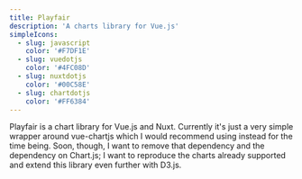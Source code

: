```yaml
---
title: Playfair
description: 'A charts library for Vue.js'
simpleIcons:
  - slug: javascript
    color: '#F7DF1E'
  - slug: vuedotjs
    color: '#4FC08D'
  - slug: nuxtdotjs
    color: '#00C58E'
  - slug: chartdotjs
    color: '#FF6384'
---
```


<div class='w-72 mx-auto my-5'>
  <playfair-bar-chart :labels='[`One`, `Two`, `Three`]' :datasets='[{ label: `Data`, backgroundColor: [`#EF4444`, `#3B82F6`, `#10B981`], data: [40, 20, 12] }]'></playfair-bar-chart>
</div>

<div class='w-max mx-auto'>
  <nuxt-img src='/uploads/code/vue.png' sizes='sm:20vw md:10vw lg:10vw' class='inline-block mx-5 w-1/3'></nuxt-img>
  <nuxt-img src='/uploads/code/nuxt.png' sizes='sm:20vw md:10vw lg:10vw' class='inline-block mx-5 w-1/3'></nuxt-img>
</div>

Playfair is a chart library for Vue.js and Nuxt. Currently it's just a very simple wrapper around vue-chartjs which I would recommend using instead for the time being. Soon, though, I want to remove that dependency and the dependency on Chart.js; I want to reproduce the charts already supported and extend this library even further with D3.js.